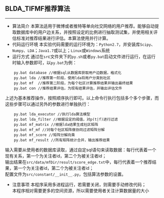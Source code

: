 ## BLDA_TIFMF推荐算法 ##


----------

 - 算法简介
 本算法适用于微博或者推特等单向社交网络的用户推荐。能够自动提取数据库中的用户边关系，并按照设定的比例进行抽取测试集，并使用相关评估标准对推荐结果进行评估。本算法使用并行计算。
 - 代码运行环境
本实验代码需要的运行环境为：`Python2.7`，并安装库`Scipy`、`Numpy`、`LDA`；`Java1.7`或以上；`Linux`或`Windows`系统
 - 运行方式
通过在`sr`c文件夹下的`py.sh`或者`py.bat`启动文件进行运行，在运行时输入参数即可，以`py.bat`为例：
```
    py.bat database //根据sql从数据库获取用户边数据，格式化
    py.bat lda //推荐第一阶段，使用lda将用户分类到社区
    py.bat mf  //推荐第二阶段，为每个社区计算推荐结果并输出最终结果
    py.bat con //推荐结果评估，为现有结果评估，并输出评估文件
```
上述为基本推荐操作，按照顺序执行即可。以上命令行执行包括多个多个步骤，而这些步骤可以通过另外的参数进行单独执行：
```
    py.bat lda_executor //执行lda算法模型
    py.bat lda_filter //根据设定的阈值，对p(t|f)进行过滤
    py.bat mf_matrix //根据lda结果生成社区矩阵
    py.bat mf_mf //对每个社区矩阵做协同过滤矩阵分解
    py.bat mf_score //矩阵分解向乘
    py.bat mf_result //所有矩阵统计合并，输出推荐结果
```
输入需要从使用者的数据库读取，通过自定sql语句来读取数据：每行代表着一个现有关系，第一个为关注者id，第二个为被关注者id；  
输出结果在`src/data/mfDir/result/score_edge.txt`中，每行代表着一个推荐结果，第一个为关注者id，第二个为被关注者id；  
配置文件为`src/constant/__init__.py`，包括算法参数的设置。
 - 注意事项
本程序采用多进程运行，若需要关闭，则需要手动修改代码；  
本程序相对需要更多的空间资源，所以需要使用者关注计算数据量的大小